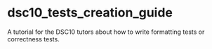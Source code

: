 # dsc10_tests_creation_guide
A tutorial for the DSC10 tutors about how to write formatting tests or correctness tests.
